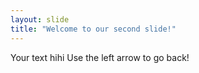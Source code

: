 ```yaml
---
layout: slide
title: "Welcome to our second slide!"
---
```

Your text hihi
Use the left arrow to go back!